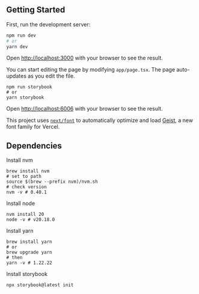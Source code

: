 ## Getting Started

First, run the development server:

```bash
npm run dev
# or
yarn dev
```

Open [http://localhost:3000](http://localhost:3000) with your browser to see the result.

You can start editing the page by modifying `app/page.tsx`. The page auto-updates as you edit the file.

```storybook
npm run storybook
# or
yarn storybook
```

Open [http://localhost:6006](http://localhost:6006) with your browser to see the result.

This project uses [`next/font`](https://nextjs.org/docs/app/building-your-application/optimizing/fonts) to automatically optimize and load [Geist](https://vercel.com/font), a new font family for Vercel.

## Dependencies

Install nvm
```
brew install nvm
# set to path
source $(brew --prefix nvm)/nvm.sh
# check version
nvm -v # 0.40.1
```

Install node 
```
nvm install 20 
node -v # v20.18.0
```

Install yarn
```
brew install yarn
# or 
brew upgrade yarn 
# then
yarn -v # 1.22.22
```

Install storybook
```
npx storybook@latest init
```